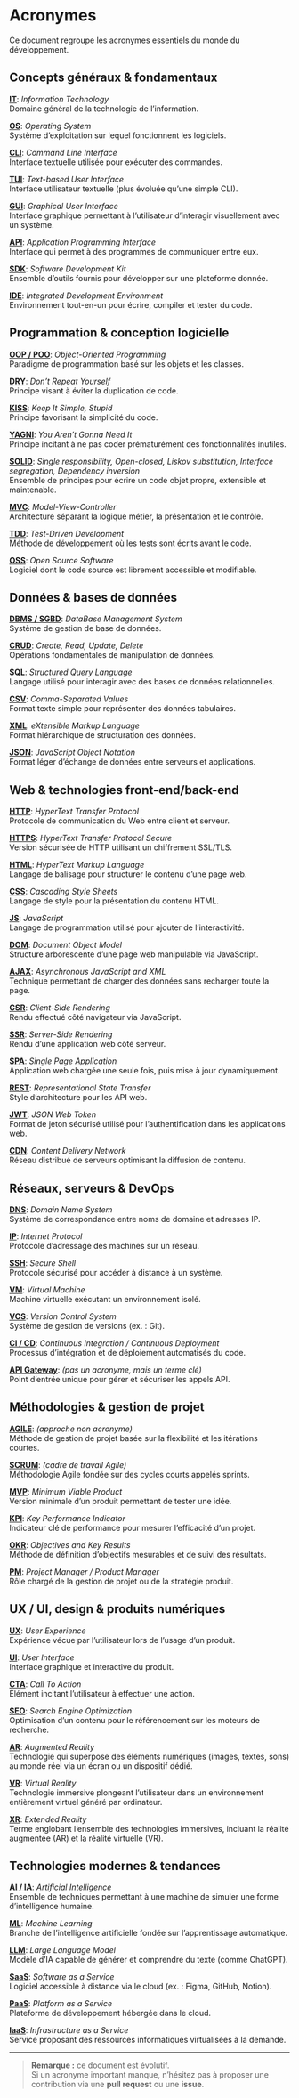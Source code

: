 # Acronymes

Ce document regroupe les acronymes essentiels du monde du développement.

## Concepts généraux & fondamentaux

**<ins>IT</ins>**: *Information Technology*
<br>
Domaine général de la technologie de l’information.

**<ins>OS</ins>**: *Operating System*
<br>
Système d’exploitation sur lequel fonctionnent les logiciels.

**<ins>CLI</ins>**: *Command Line Interface*
<br>
Interface textuelle utilisée pour exécuter des commandes.

**<ins>TUI</ins>**: *Text-based User Interface*
<br>
Interface utilisateur textuelle (plus évoluée qu’une simple CLI).

**<ins>GUI</ins>**: *Graphical User Interface*
<br>
Interface graphique permettant à l’utilisateur d’interagir visuellement avec un système.

**<ins>API</ins>**: *Application Programming Interface*
<br>
Interface qui permet à des programmes de communiquer entre eux.

**<ins>SDK</ins>**: *Software Development Kit*
<br>
Ensemble d’outils fournis pour développer sur une plateforme donnée.

**<ins>IDE</ins>**: *Integrated Development Environment*
<br>
Environnement tout-en-un pour écrire, compiler et tester du code.

## Programmation & conception logicielle

**<ins>OOP / POO</ins>**: *Object-Oriented Programming*
<br>
Paradigme de programmation basé sur les objets et les classes.

**<ins>DRY</ins>**: *Don’t Repeat Yourself*
<br>
Principe visant à éviter la duplication de code.

**<ins>KISS</ins>**: *Keep It Simple, Stupid*
<br>
Principe favorisant la simplicité du code.

**<ins>YAGNI</ins>**: *You Aren’t Gonna Need It*
<br>
Principe incitant à ne pas coder prématurément des fonctionnalités inutiles.

**<ins>SOLID</ins>**: *Single responsibility, Open-closed, Liskov substitution, Interface segregation, Dependency inversion*
<br>
Ensemble de principes pour écrire un code objet propre, extensible et maintenable.

**<ins>MVC</ins>**: *Model-View-Controller*
<br>
Architecture séparant la logique métier, la présentation et le contrôle.

**<ins>TDD</ins>**: *Test-Driven Development*
<br>
Méthode de développement où les tests sont écrits avant le code.

**<ins>OSS</ins>**: *Open Source Software*
<br>
Logiciel dont le code source est librement accessible et modifiable.

## Données & bases de données

**<ins>DBMS / SGBD</ins>**: *DataBase Management System*
<br>
Système de gestion de base de données.

**<ins>CRUD</ins>**: *Create, Read, Update, Delete*
<br>
Opérations fondamentales de manipulation de données.

**<ins>SQL</ins>**: *Structured Query Language*
<br>
Langage utilisé pour interagir avec des bases de données relationnelles.

**<ins>CSV</ins>**: *Comma-Separated Values*
<br>
Format texte simple pour représenter des données tabulaires.

**<ins>XML</ins>**: *eXtensible Markup Language*
<br>
Format hiérarchique de structuration des données.

**<ins>JSON</ins>**: *JavaScript Object Notation*
<br>
Format léger d’échange de données entre serveurs et applications.

## Web & technologies front-end/back-end

**<ins>HTTP</ins>**: *HyperText Transfer Protocol*
<br>
Protocole de communication du Web entre client et serveur.

**<ins>HTTPS</ins>**: *HyperText Transfer Protocol Secure*
<br>
Version sécurisée de HTTP utilisant un chiffrement SSL/TLS.

**<ins>HTML</ins>**: *HyperText Markup Language*
<br>
Langage de balisage pour structurer le contenu d’une page web.

**<ins>CSS</ins>**: *Cascading Style Sheets*
<br>
Langage de style pour la présentation du contenu HTML.

**<ins>JS</ins>**: *JavaScript*
<br>
Langage de programmation utilisé pour ajouter de l’interactivité.

**<ins>DOM</ins>**: *Document Object Model*
<br>
Structure arborescente d’une page web manipulable via JavaScript.

**<ins>AJAX</ins>**: *Asynchronous JavaScript and XML*
<br>
Technique permettant de charger des données sans recharger toute la page.

**<ins>CSR</ins>**: *Client-Side Rendering*
<br>
Rendu effectué côté navigateur via JavaScript.

**<ins>SSR</ins>**: *Server-Side Rendering*
<br>
Rendu d’une application web côté serveur.

**<ins>SPA</ins>**: *Single Page Application*
<br>
Application web chargée une seule fois, puis mise à jour dynamiquement.

**<ins>REST</ins>**: *Representational State Transfer*
<br>
Style d’architecture pour les API web.

**<ins>JWT</ins>**: *JSON Web Token*
<br>
Format de jeton sécurisé utilisé pour l’authentification dans les applications web.

**<ins>CDN</ins>**: *Content Delivery Network*
<br>
Réseau distribué de serveurs optimisant la diffusion de contenu.

## Réseaux, serveurs & DevOps

**<ins>DNS</ins>**: *Domain Name System*
<br>
Système de correspondance entre noms de domaine et adresses IP.

**<ins>IP</ins>**: *Internet Protocol*
<br>
Protocole d’adressage des machines sur un réseau.

**<ins>SSH</ins>**: *Secure Shell*
<br>
Protocole sécurisé pour accéder à distance à un système.

**<ins>VM</ins>**: *Virtual Machine*
<br>
Machine virtuelle exécutant un environnement isolé.

**<ins>VCS</ins>**: *Version Control System*
<br>
Système de gestion de versions (ex. : Git).

**<ins>CI / CD</ins>**: *Continuous Integration / Continuous Deployment*
<br>
Processus d’intégration et de déploiement automatisés du code.

**<ins>API Gateway</ins>**: *(pas un acronyme, mais un terme clé)*
<br>
Point d’entrée unique pour gérer et sécuriser les appels API.

## Méthodologies & gestion de projet

**<ins>AGILE</ins>**: *(approche non acronyme)*
<br>
Méthode de gestion de projet basée sur la flexibilité et les itérations courtes.

**<ins>SCRUM</ins>**: *(cadre de travail Agile)*
<br>
Méthodologie Agile fondée sur des cycles courts appelés sprints.

**<ins>MVP</ins>**: *Minimum Viable Product*
<br>
Version minimale d’un produit permettant de tester une idée.

**<ins>KPI</ins>**: *Key Performance Indicator*
<br>
Indicateur clé de performance pour mesurer l’efficacité d’un projet.

**<ins>OKR</ins>**: *Objectives and Key Results*
<br>
Méthode de définition d’objectifs mesurables et de suivi des résultats.

**<ins>PM</ins>**: *Project Manager / Product Manager*
<br>
Rôle chargé de la gestion de projet ou de la stratégie produit.

## UX / UI, design & produits numériques

**<ins>UX</ins>**: *User Experience*
<br>
Expérience vécue par l’utilisateur lors de l’usage d’un produit.

**<ins>UI</ins>**: *User Interface*
<br>
Interface graphique et interactive du produit.

**<ins>CTA</ins>**: *Call To Action*
<br>
Élément incitant l’utilisateur à effectuer une action.

**<ins>SEO</ins>**: *Search Engine Optimization*
<br>
Optimisation d’un contenu pour le référencement sur les moteurs de recherche.

**<ins>AR</ins>**: *Augmented Reality*
<br>
Technologie qui superpose des éléments numériques (images, textes, sons) au monde réel via un écran ou un dispositif dédié.

**<ins>VR</ins>**: *Virtual Reality*
<br>
Technologie immersive plongeant l’utilisateur dans un environnement entièrement virtuel généré par ordinateur.

**<ins>XR</ins>**: *Extended Reality*
<br>
Terme englobant l’ensemble des technologies immersives, incluant la réalité augmentée (AR) et la réalité virtuelle (VR).

## Technologies modernes & tendances

**<ins>AI / IA</ins>**: *Artificial Intelligence*
<br>
Ensemble de techniques permettant à une machine de simuler une forme d’intelligence humaine.

**<ins>ML</ins>**: *Machine Learning*
<br>
Branche de l’intelligence artificielle fondée sur l’apprentissage automatique.

**<ins>LLM</ins>**: *Large Language Model*
<br>
Modèle d’IA capable de générer et comprendre du texte (comme ChatGPT).

**<ins>SaaS</ins>**: *Software as a Service*
<br>
Logiciel accessible à distance via le cloud (ex. : Figma, GitHub, Notion).

**<ins>PaaS</ins>**: *Platform as a Service*
<br>
Plateforme de développement hébergée dans le cloud.

**<ins>IaaS</ins>**: *Infrastructure as a Service*
<br>
Service proposant des ressources informatiques virtualisées à la demande.

---

> **Remarque :** ce document est évolutif.
> <br>
> Si un acronyme important manque, n’hésitez pas à proposer une contribution via une **pull request** ou une **issue**.
